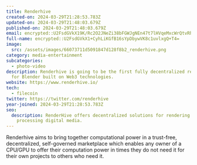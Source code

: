 ```yaml
---
title: Renderhive
created-on: 2024-03-29T21:28:53.783Z
updated-on: 2024-03-29T21:48:03.679Z
published-on: 2024-03-29T21:48:03.679Z
email: encrypted::U2FsdGVkX19K/Rc2O2JNeZi38bFGWJgNEn47t7lHVqeMxcWrQtvRhEVtX1OjQmDM
full-name: encrypted::U2FsdGVkX1+CyhLiKGfB16sYpDbywVK8c1uvlxgQ+T4=
image:
  src: /assets/images/66073711d5091847d128f8b2_renderhive.png
category: media-entertainment
subcategories:
  - photo-video
description: Renderhive is going to be the first fully decentralized render farm
  for Blender built on Web3 technologies.
website: https://www.renderhive.io/
tech:
  - filecoin
twitter: https://twitter.com/renderhive
year-joined: 2024-03-29T21:28:53.783Z
seo:
  description: RenderHive offers decentralized solutions for rendering and
    processing digital media.
---
```


Renderhive aims to bring together computational power in a trust-free, decentralized, self-governed marketplace which enables any owner of a CPU/GPU to offer their computation power in times they do not need it for their own projects to others who need it.
